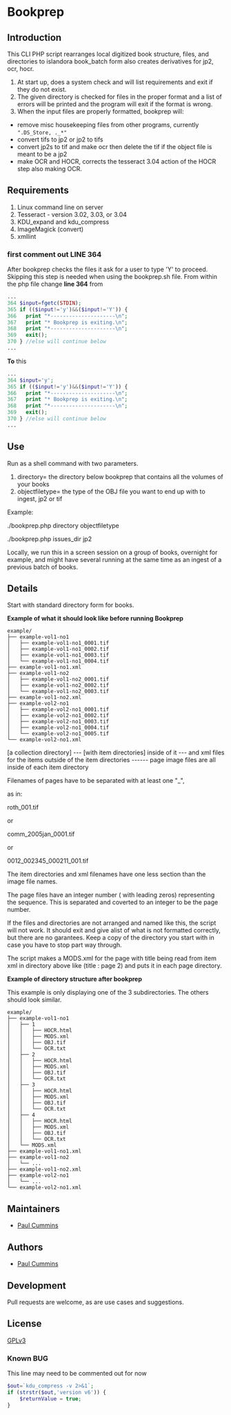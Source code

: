 # Bookprep

## Introduction

This CLI PHP script rearranges local digitized book structure, files, and directories to islandora book_batch form
also creates derivatives for jp2, ocr, hocr.

1. At start up, does a system check and will list requirements and exit if they do not exist.
2. The given directory is checked for files in the proper format and a list of errors will be printed and the program will exit if the format is wrong.
3. When the input files are properly formatted, bookprep will:
  - remove misc housekeeping files from other programs, currently `".DS_Store, ._*"`
  - convert tifs to jp2 or jp2 to tifs
  - convert jp2s to tif and make ocr then delete the tif if the object file is meant to be a jp2
  - make OCR and HOCR, corrects the tesseract 3.04 action of the HOCR step also making OCR.


## Requirements

1. Linux command line on server
2. Tesseract - version 3.02, 3.03, or 3.04
3. KDU_expand and kdu_compress
4. ImageMagick (convert)
5. xmllint

### first comment out LINE 364
After bookprep checks the files it ask for a user to type 'Y' to proceed. Skipping this step is needed when using the bookprep.sh file. From within the php file change __line 364__ from
```php
...
364 $input=fgetc(STDIN);
365 if (($input!='y')&&($input!='Y')) {
366   print "*---------------------\n";
367   print "* Bookprep is exiting.\n";
368   print "*---------------------\n";
369   exit();
370 } //else will continue below
...
```

__To__ this
```php
...
364 $input='y';
365 if (($input!='y')&&($input!='Y')) {
366   print "*---------------------\n";
367   print "* Bookprep is exiting.\n";
368   print "*---------------------\n";
369   exit();
370 } //else will continue below
...
```

## Use

Run as a shell command with two parameters.
1. directory= the directory below bookprep that contains all the volumes of your books
2. objectfiletype=  the type of the OBJ file you want to end up with to ingest, jp2 or tif

Example:

./bookprep.php directory objectfiletype

./bookprep.php  issues_dir jp2

Locally, we run this in a screen session on a group of books, overnight for example, and might have several running at the same time as an ingest of a previous batch of books.

## Details

Start with standard directory form for books.

**Example of what it should look like before running Bookprep**
```terminal
example/
├── example-vol1-no1
│   ├── example-vol1-no1_0001.tif
│   ├── example-vol1-no1_0002.tif
│   ├── example-vol1-no1_0003.tif
│   └── example-vol1-no1_0004.tif
├── example-vol1-no1.xml
├── example-vol1-no2
│   ├── example-vol1-no2_0001.tif
│   ├── example-vol1-no2_0002.tif
│   └── example-vol1-no2_0003.tif
├── example-vol1-no2.xml
├── example-vol2-no1
│   ├── example-vol2-no1_0001.tif
│   ├── example-vol2-no1_0002.tif
│   ├── example-vol2-no1_0003.tif
│   ├── example-vol2-no1_0004.tif
│   └── example-vol2-no1_0005.tif
└── example-vol2-no1.xml
```

[a collection directory]
--- [with item directories] inside of it
--- and xml files for the items outside of the item directories
------ page image files are all inside of each item directory

Filenames of pages have to be separated with at least one "_",

as in:

roth_001.tif

or

comm_2005jan_0001.tif

or

0012_002345_000211_001.tif

The item directories and xml filenames have one less section than the
image file names.

The page files have an integer number ( with leading zeros)
representing the sequence. This is separated and coverted to an integer to be the page number.

If the files and directories are not arranged  and named like this,
the script will not work. It should exit and give alist of what is not formatted correctly, but there are no garantees. Keep a copy of the directory you start with in case you have to stop part way through.

The script makes a MODS.xml for the page with title being read from item xml in directory above
like (title : page 2) and puts it in each page directory.

**Example of directory structure after bookprep**

This example is only displaying one of the 3 subdirectories. The others should look similar.
```terminal
example/
├── example-vol1-no1
│   ├── 1
│   │   ├── HOCR.html
│   │   ├── MODS.xml
│   │   ├── OBJ.tif
│   │   └── OCR.txt
│   ├── 2
│   │   ├── HOCR.html
│   │   ├── MODS.xml
│   │   ├── OBJ.tif
│   │   └── OCR.txt
│   ├── 3
│   │   ├── HOCR.html
│   │   ├── MODS.xml
│   │   ├── OBJ.tif
│   │   └── OCR.txt
│   ├── 4
│   │   ├── HOCR.html
│   │   ├── MODS.xml
│   │   ├── OBJ.tif
│   │   └── OCR.txt
│   └── MODS.xml
├── example-vol1-no1.xml
├── example-vol1-no2
│   └── ...
├── example-vol1-no2.xml
├── example-vol2-no1
│   └── ...
└── example-vol2-no1.xml
```
## Maintainers

* [Paul Cummins](https://github.com/pc37utn)

## Authors

* [Paul Cummins](https://github.com/pc37utn)

## Development

Pull requests are welcome, as are use cases and suggestions.

## License

[GPLv3](http://www.gnu.org/licenses/gpl-3.0.txt)


### Known BUG
This line may need to be commented out for now
```php
$out=`kdu_compress -v 2>&1`;
if (strstr($out,'version v6')) {
	$returnValue = true;
}
```
